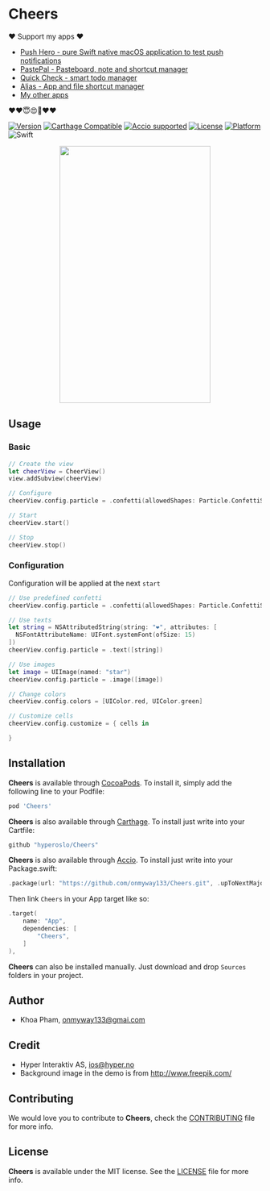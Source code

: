 # Cheers

❤️ Support my apps ❤️ 

- [Push Hero - pure Swift native macOS application to test push notifications](https://onmyway133.com/pushhero)
- [PastePal - Pasteboard, note and shortcut manager](https://onmyway133.com/pastepal)
- [Quick Check - smart todo manager](https://onmyway133.com/quickcheck)
- [Alias - App and file shortcut manager](https://onmyway133.com/alias)
- [My other apps](https://onmyway133.com/apps/)

❤️❤️😇😍🤘❤️❤️

[![Version](https://img.shields.io/cocoapods/v/Cheers.svg?style=flat)](http://cocoadocs.org/docsets/Cheers)
[![Carthage Compatible](https://img.shields.io/badge/Carthage-compatible-4BC51D.svg?style=flat)](https://github.com/Carthage/Carthage)
[![Accio supported](https://img.shields.io/badge/Accio-supported-0A7CF5.svg?style=flat)](https://github.com/JamitLabs/Accio)
[![License](https://img.shields.io/cocoapods/l/Cheers.svg?style=flat)](http://cocoadocs.org/docsets/Cheers)
[![Platform](https://img.shields.io/cocoapods/p/Cheers.svg?style=flat)](http://cocoadocs.org/docsets/Cheers)
![Swift](https://img.shields.io/badge/%20in-swift%204.1-orange.svg)

<div align = "center">
<img src="demo.gif" width="300" height="510" />
</div>

## Usage

### Basic

```swift
// Create the view
let cheerView = CheerView()
view.addSubview(cheerView)

// Configure
cheerView.config.particle = .confetti(allowedShapes: Particle.ConfettiShape.all)

// Start
cheerView.start()

// Stop
cheerView.stop()
```

### Configuration

Configuration will be applied at the next `start`

```swift
// Use predefined confetti
cheerView.config.particle = .confetti(allowedShapes: Particle.ConfettiShape.all)

// Use texts
let string = NSAttributedString(string: "❤️", attributes: [
  NSFontAttributeName: UIFont.systemFont(ofSize: 15)
])
cheerView.config.particle = .text([string])

// Use images
let image = UIImage(named: "star")
cheerView.config.particle = .image([image])

// Change colors
cheerView.config.colors = [UIColor.red, UIColor.green]

// Customize cells
cheerView.config.customize = { cells in

}
```

## Installation

**Cheers** is available through [CocoaPods](http://cocoapods.org). To install
it, simply add the following line to your Podfile:

```ruby
pod 'Cheers'
```

**Cheers** is also available through [Carthage](https://github.com/Carthage/Carthage).
To install just write into your Cartfile:

```ruby
github "hyperoslo/Cheers"
```

**Cheers** is also available through [Accio](https://github.com/JamitLabs/Accio).
To install just write into your Package.swift:

```swift
.package(url: "https://github.com/onmyway133/Cheers.git", .upToNextMajor(from: "2.3.0")),
```

Then link `Cheers` in your App target like so:

```swift
.target(
    name: "App",
    dependencies: [
        "Cheers",
    ]
),
```

**Cheers** can also be installed manually. Just download and drop `Sources` folders in your project.

## Author

- Khoa Pham, onmyway133@gmai.com

## Credit

- Hyper Interaktiv AS, ios@hyper.no
- Background image in the demo is from http://www.freepik.com/

## Contributing

We would love you to contribute to **Cheers**, check the [CONTRIBUTING](https://github.com/hyperoslo/Cheers/blob/master/CONTRIBUTING.md) file for more info.

## License

**Cheers** is available under the MIT license. See the [LICENSE](https://github.com/hyperoslo/Cheers/blob/master/LICENSE.md) file for more info.
